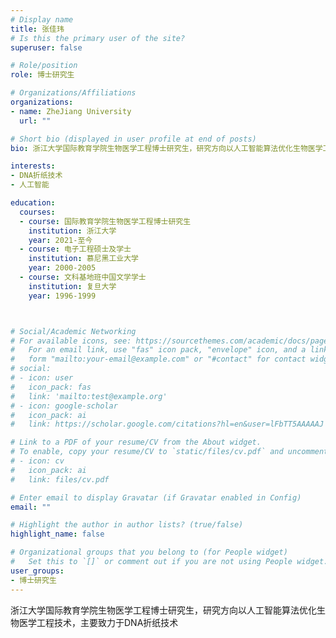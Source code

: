 ```yaml
---
# Display name
title: 张佳玮
# Is this the primary user of the site?
superuser: false

# Role/position
role: 博士研究生

# Organizations/Affiliations
organizations:
- name: ZheJiang University
  url: ""

# Short bio (displayed in user profile at end of posts)
bio: 浙江大学国际教育学院生物医学工程博士研究生，研究方向以人工智能算法优化生物医学工程技术，主要致力于DNA折纸技术

interests:
- DNA折纸技术
- 人工智能

education:
  courses:
  - course: 国际教育学院生物医学工程博士研究生
    institution: 浙江大学
    year: 2021-至今
  - course: 电子工程硕士及学士
    institution: 慕尼黑工业大学
    year: 2000-2005
  - course: 文科基地班中国文学学士
    institution: 复旦大学
    year: 1996-1999



# Social/Academic Networking
# For available icons, see: https://sourcethemes.com/academic/docs/page-builder/#icons
#   For an email link, use "fas" icon pack, "envelope" icon, and a link in the
#   form "mailto:your-email@example.com" or "#contact" for contact widget.
# social:
# - icon: user
#   icon_pack: fas
#   link: 'mailto:test@example.org'
# - icon: google-scholar
#   icon_pack: ai
#   link: https://scholar.google.com/citations?hl=en&user=lFbTT5AAAAAJ

# Link to a PDF of your resume/CV from the About widget.
# To enable, copy your resume/CV to `static/files/cv.pdf` and uncomment the lines below.
# - icon: cv
#   icon_pack: ai
#   link: files/cv.pdf

# Enter email to display Gravatar (if Gravatar enabled in Config)
email: ""

# Highlight the author in author lists? (true/false)
highlight_name: false

# Organizational groups that you belong to (for People widget)
#   Set this to `[]` or comment out if you are not using People widget.
user_groups:
- 博士研究生
---
```

浙江大学国际教育学院生物医学工程博士研究生，研究方向以人工智能算法优化生物医学工程技术，主要致力于DNA折纸技术
